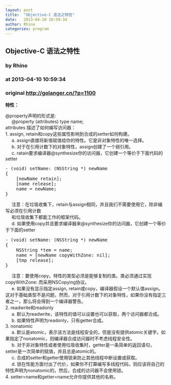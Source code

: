 ```yaml
---
layout: post
title:  "Objective-C 语法之特性"
date:   2013-04-10 10:59:34
author: Rhino
categories: program
---
```


## Objective-C 语法之特性
### by Rhino
### at 2013-04-10 10:59:34
### original <http://golanger.cn/?p=1100>

<p><strong>特性：</strong></p>
<div>@property声明的形式是:</div>
<div>     @property (attributes) type name;</div>
<div>attributes 描述了如何编写访问器：</div>
<div></div>
<div>1. assign, retain和copy这些属性影响到合成的setter如何构建。</div>
<div></div>
<div>     a. assign直接将新值赋值给你的特性。它是非对象特性的唯一选择。</div>
<div></div>
<div>     b. 对于在引用计数下的对象特性，assign创建了一个弱引用。</div>
<div></div>
<div>     c. ratain要求编译器@synthesize你的访问器，它创建一个等价于下面代码的setter</div>
<pre>
- (void) setName: (NSString *) newName
{
    [newName retain];
    [name release];
    name = newName;
}
</pre>
<div>     注意：在垃圾收集下，retain与assign相同，并且我们不需要使用它，除非编写必须在引用计数</div>
<div>     和垃圾收集下都能工作的框架代码。</div>
<div></div>
<div>     d. 如果使用copy并且要求编译器来@synthesize你的访问器，它创建一个等价于下面的setter</div>
<pre>
- (void) setName: (NSString *) newName
{
    NSString *tem = name;
    name = [newName copyWithZone: nil];
    [tmp release];
}
</pre>
<div>     注意：要使用copy，特性的类型必须是能够复制的类。类必须通过实现copyWithZone: 而采用NSCopying协议。</div>
<div></div>
<div>     e. 如果没有显示指定assign, retain或copy，编译器假设一个默认值assign。这对于基础类型不是问题，然而，对于引用计数下的对象特性，如果你没有指定三者之一，那么将会得到一个编译器警告。</div>
<div></div>
<div>2. readwrite和readonly</div>
<div></div>
<div>     a. 默认为readwrite，该特性的值可以设置也可以获取，两个访问器都合成。</div>
<div></div>
<div>     b. 如果特性声明为readonly，只有getter合成。</div>
<div></div>
<div>3. nonatomic</div>
<div></div>
<div>     a. 默认是atomic，表示该方法是线程安全的，但是没有提供atomic关键字。如果指定了nonatomic，则编译器合成访问器时不考虑线程安全性。</div>
<div></div>
<div>     b. 对于非对象特性或者使用垃圾收集时，getter是一条简单的返回语句，setter是一次简单的赋值，并且总是atomic的。</div>
<div></div>
<div>     c. 合成的setter和getter使用锁来防止其他线程中断设置或获取。</div>
<div></div>
<div>     d. 锁在性能方面付出了代价，如果你不打算编写多线程代码，则应该将自己的特性声明为nonatomic的，然后，合成的访问器不会使用锁。</div>
<div></div>
<div>4. setter=name和getter=name允许你提供其他的名称。</div>
<div></div>